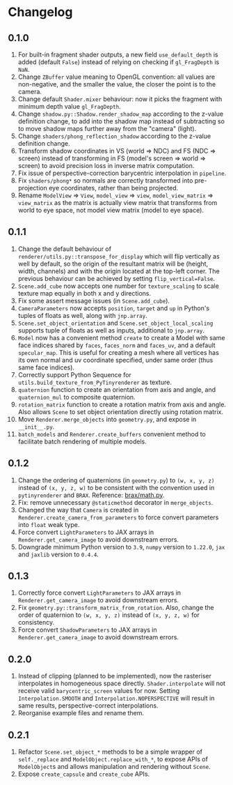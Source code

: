 # Changelog

## 0.1.0

1. For built-in fragment shader outputs, a new field `use_default_depth` is added (default `False`) instead of relying on checking if `gl_FragDepth` is `NaN`.
2. Change `ZBuffer` value meaning to OpenGL convention: all values are non-negative, and the smaller the value, the closer the point is to the camera.
3. Change default `Shader.mixer` behaviour: now it picks the fragment with minimum depth value `gl_FragDepth`.
4. Change `shadow.py::Shadow.render_shadow_map` according to the z-value definition change, to add into the shadow map instead of subtracting so to move shadow maps further away from the "camera" (light).
5. Change `shaders/phong_reflection_shadow` according to the z-value definition change.
6. Transform shadow coordinates in VS (world => NDC) and FS (NDC => screen) instead of transforming in FS (model's screen => world => screen) to avoid precision loss in inverse matrix computation.
7. Fix issue of perspective-correction barycentric interpolation in `pipeline`.
8. Fix `shaders/phong*` so normals are correctly transformed into pre-projection eye coordinates, rather than being projected.
9. Rename `ModelView` => `View`, `model_view` => `view`, `model_view_matrix` => `view_matrix` as the matrix is actually view matrix that transforms from world to eye space, not model view matrix (model to eye space).

## 0.1.1

1. Change the default behaviour of `renderer/utils.py::transpose_for_display` which will flip vertically as well by default, so the origin of the resultant matrix will be (height, width, channels) and with the origin located at the top-left corner. The previous behaviour can be achieved by setting `flip_vertical=False`.
2. `Scene.add_cube` now accepts one number for `texture_scaling` to scale texture map equally in both x and y directions.
3. Fix some assert message issues (in `Scene.add_cube`).
4. `CameraParameters` now accepts `position`, `target` and `up` in Python's tuples of floats as well, along with `jnp.array`.
5. `Scene.set_object_orientation` and `Scene.set_object_local_scaling` supports tuple of floats as well as inputs, additional to `jnp.array`.
6. `Model` now has a convenient method `create` to create a Model with same face indices shared by `faces`, `faces_norm` and `faces_uv`, and a default `specular_map`. This is useful for creating a mesh where all vertices has its own normal and uv coordinate specified, under same order (thus same face indices).
7. Correctly support Python Sequence for `utils.build_texture_from_PyTinyrenderer` as texture.
8. `quaternion` function to create an orientation from axis and angle, and `quaternion_mul` to composite quaternion.
9. `rotation_matrix` function to create a rotation matrix from axis and angle. Also allows `Scene` to set object orientation directly using rotation matrix.
10. Move `Renderer.merge_objects` into `geometry.py`, and expose in `__init__.py`.
11. `batch_models` and `Renderer.create_buffers` convenient method to facilitate batch rendering of multiple models.

## 0.1.2

1. Change the ordering of quaternions (in `geometry.py`) to `(w, x, y, z)` instead of `(x, y, z, w)` to be consistent with the convention used in `pytinyrenderer` and `BRAX`. Reference: [brax/math.py](https://github.com/google/brax/blob/aebd8b8cb34430f6eaf6f914293f901e3c8d9a22/brax/math.py).
2. Fix: remove unnecessary `@staticmethod` decorator in `merge_objects`.
3. Changed the way that `Camera` is created in `Renderer.create_camera_from_parameters` to force convert parameters into `float` weak type.
4. Force convert `LightParameters` to JAX arrays in `Renderer.get_camera_image` to avoid downstream errors.
5. Downgrade minimum Python version to `3.9`, `numpy` version to `1.22.0`, `jax` and `jaxlib` version to `0.4.4`.

## 0.1.3

1. Correctly force convert `LightParameters` to JAX arrays in `Renderer.get_camera_image` to avoid downstream errors.
2. Fix `geometry.py::transform_matrix_from_rotation`. Also, change the order of quaternion to `(w, x, y, z)` instead of `(x, y, z, w)` for consistency.
3. Force convert `ShadowParameters` to JAX arrays in `Renderer.get_camera_image` to avoid downstream errors.

## 0.2.0

1. Instead of clipping (planned to be implemented), now the rasteriser interpolates in homogeneous space directly. `Shader.interpolate` will not receive valid `barycentric_screen` values for now. Setting `Interpolation.SMOOTH` and `Interpolation.NOPERSPECTIVE` will result in same results, perspective-correct interpolations.
2. Reorganise example files and rename them.

## 0.2.1

1. Refactor `Scene.set_object_*` methods to be a simple wrapper of `self._replace` and `ModelObject.replace_with_*`, to expose APIs of `ModelObject`s and allows manipulation and rendering without `Scene`.
2. Expose `create_capsule` and `create_cube` APIs.
